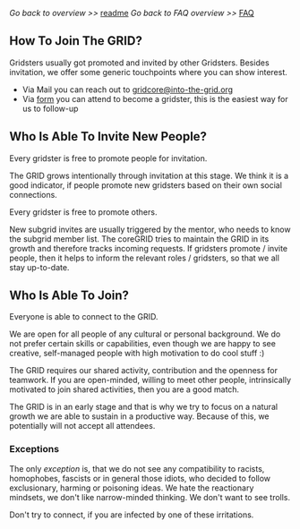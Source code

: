 _Go back to overview >>_ [readme](../README.md)
_Go back to FAQ overview >>_ [FAQ](./FAQ.md)

## How To Join The GRID?

Gridsters usually got promoted and invited by other Gridsters.
Besides invitation, we offer some generic touchpoints where you can show interest.

- Via Mail you can reach out to [gridcore@into-the-grid.org](gridcore@into-the-grid.org)
- Via [form](http://bit.ly/FollowThePurpleRabbit) you can attend to become a gridster, this is the easiest way for us to follow-up 


## Who Is Able To Invite New People?

Every gridster is free to promote people for invitation.

The GRID grows intentionally through invitation at this stage.
We think it is a good indicator, if people promote new gridsters based on their own social connections.

Every gridster is free to promote others. 

New subgrid invites are usually triggered by the mentor, who needs to know the subgrid member list. 
The coreGRID tries to maintain the GRID in its growth and therefore tracks incoming requests.
If gridsters promote / invite people, then it helps to inform the relevant roles / gridsters, so that we all stay up-to-date.


## Who Is Able To Join?

Everyone is able to connect to the GRID.

We are open for all people of any cultural or personal background.
We do not prefer certain skills or capabilities, even though we are happy to see creative, self-managed people with high motivation to do cool stuff :)

The GRID requires our shared activity, contribution and the openness for teamwork.
If you are open-minded, willing to meet other people, intrinsically motivated to join shared activities, then you are a good match.

The GRID is in an early stage and that is why we try to focus on a natural growth we are able to sustain in a productive way.
Because of this, we potentially will not accept all attendees.



### Exceptions

The only *exception* is, that we do not see any compatibility to racists, homophobes, fascists or in general those idiots, who decided to follow exclusionary, harming or poisoning ideas. We hate the reactionary mindsets, we don't like narrow-minded thinking. We don't want to see trolls.

Don't try to connect, if you are infected by one of these irritations. 